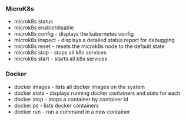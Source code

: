 ### MicroK8s
- microk8s status
- microk8s enable/disable <addon>
- microk8s config                     - displays the kubernetes config
- microk8s inspect                    - displays a detailed status report for debugging
- microk8s reset                      - resets the microk8s node to the default state
- microk8s stop                       - stops all k8s services
- microk8s start                      - starts all k8s services

### Docker
- docker images                       - lists all docker images on the system
- docker stats                        - displays running docker containers and stats for each
- docker stop <container>             - stops a container by container id
- docker ps                           - lists docker containers
- docker run                          - run a command in a new container

